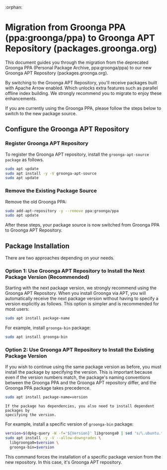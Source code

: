 :orphan:

# Migration from Groonga PPA (ppa:groonga/ppa) to Groonga APT Repository (packages.groonga.org)

This document guides you through the migration from the deprecated Groonga PPA
(Personal Package Archive, ppa:groonga/ppa) to our new Groonga APT Repository
(packages.groonga.org).

By switching to the Groonga APT Repository, you'll receive packages built with
Apache Arrow enabled. Which unlocks extra features such as parallel offline
index building. We strongly recommend you to migrate to enjoy these enhancements.

If you are currently using the Groonga PPA, please follow the
steps below to switch to the new package source.

## Configure the Groonga APT Repository

### Register Groonga APT Repository

To register the Groonga APT repository, install the `groonga-apt-source package`
as follows.

```bash
sudo apt update
sudo apt install -y -V groonga-apt-source
sudo apt update
```

### Remove the Existing Package Source

Remove the old Groonga PPA:

```bash
sudo add-apt-repository -y --remove ppa:groonga/ppa
sudo apt update
```

After these steps, your package source is now switched from Groonga PPA to
Groonga APT Repository.

## Package Installation

There are two approaches depending on your needs.

### Option 1: Use Groonga APT Repository to Install the Next Package Version (Recommended)

Starting with the next package version, we strongly recommend using the Groonga
APT Repository. When you install Groonga via APT, you will automatically receive
the next package version without having to specify a version explicitly as
follows. This option is simpler and is recommended for most users:

```bash
sudo apt install package-name
```

For example, install `groonga-bin` package:

```bash
sudo apt install groonga-bin
```

### Option 2: Use Groonga APT Repository to Install the Existing Package Version

If you wish to continue using the same package version as before, you must
install the package by specifying the version. This is important because even if
the version numbers match, the package's naming conventions between the Groonga
PPA and the Groonga APT repository differ, and the Groonga PPA package takes
precedence.

```bash
sudo apt install package-name=version
```

```{note}
If the package has dependencies, you also need to install dependent packages by
specifying the version.
```

For example, install a specific version of `groonga-bin` package:

```bash
version=$(dpkg-query -W -f='${Version}' libgroonga0 | sed 's/\.ubuntu.*$//') && \
sudo apt install -y -V --allow-downgrades \
  libgroonga0=$version \
  groonga-bin=$version
```

This command forces the installation of a specific package version from the new
repository. In this case, it's Groonga APT repository.
